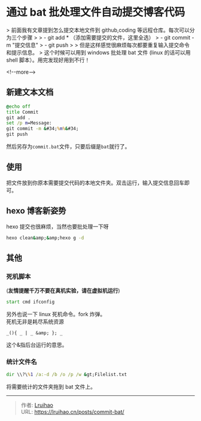 # 通过 bat 批处理文件自动提交博客代码


&gt; 前面我有文章提到怎么提交本地文件到 github,coding 等远程仓库。每次可以分为三个步骤
&gt;
&gt; - git add \* （添加需要提交的文件，这里全选）
&gt; - git commit -m &#34;提交信息&#34;
&gt; - git push
&gt;
&gt; 但是这样感觉很麻烦每次都要重复输入提交命令和提示信息。
&gt; 这个时候可以用到 windows 批处理 bat 文件 (linux 的话可以用 shell 脚本）。用完发现好用到不行！

&lt;!--more--&gt;

## 新建文本文档

```bat
@echo off
title Commit
git add .
set /p m=Message:
git commit -m &#34;%m%&#34;
git push
```

然后另存为`commit.bat`文件，只要后缀是`bat`就行了。

## 使用

把文件放到你原本需要提交代码的本地文件夹。双击运行，输入提交信息回车即可。

## hexo 博客新姿势

hexo 提交也很麻烦，当然也要批处理一下呀

```bat
hexo clean&amp;&amp;hexo g -d
```

## 其他

### 死机脚本

(**友情提醒千万不要在真机实验，请在虚拟机运行**)

```bat
start cmd ifconfig
```

另外也说一下 linux 死机命令。fork 炸弹。  
死机无非是耗尽系统资源

```
_(){ _ | _ &amp; }; _
```

这个&amp;指后台运行的意思。

### 统计文件名

```bat
dir \\?\%1 /a:-d /b /o /p /w &gt;Filelist.txt
```

将需要统计的文件夹拖到 bat 文件上。


---

> 作者: [Lruihao](https://github.com/Lruihao)  
> URL: https://lruihao.cn/posts/commit-bat/  

